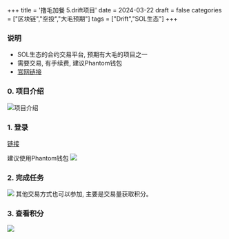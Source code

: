 +++
title = '撸毛加餐 5.drift项目'
date = 2024-03-22
draft = false
categories = ["区块链","空投","大毛预期"]
tags = ["Drift","SOL生态"]
+++


### 说明
- SOL生态的合约交易平台, 预期有大毛的项目之一
- 需要交易, 有手续费, 建议Phantom钱包
- [官网链接](https://app.drift.trade/ref/banlou)

### 0. 项目介绍
![项目介绍](/airdrop/drift-rootdata.png)

### 1. 登录
[链接](https://app.drift.trade/ref/banlou)

建议使用Phantom钱包
![](/airdrop/drift-1.png)

### 2. 完成任务
![](/airdrop/drift-2.png)
其他交易方式也可以参加, 主要是交易量获取积分。

### 3. 查看积分
![](/airdrop/drift-3.png)

